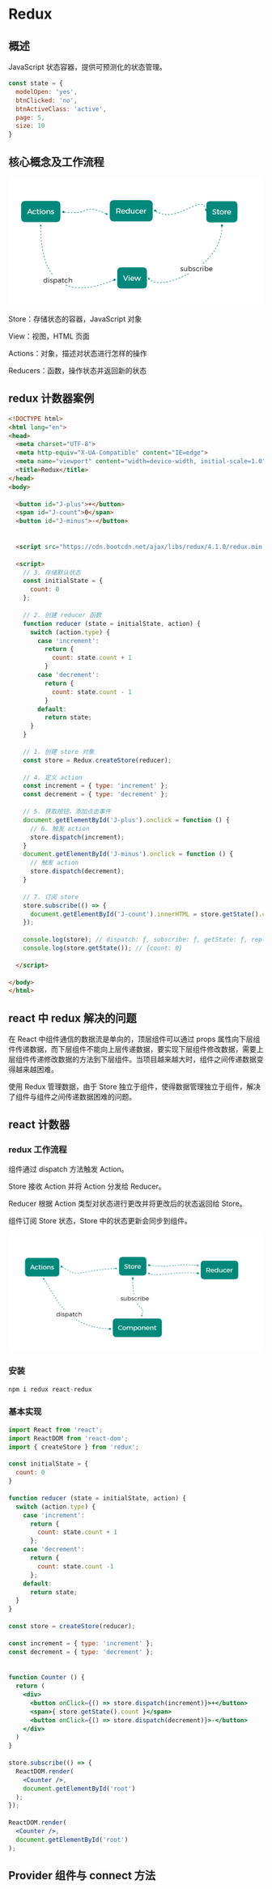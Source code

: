 # Redux

## 概述

JavaScript 状态容器，提供可预测化的状态管理。

```js
const state = {
  modelOpen: 'yes',
  btnClicked: 'no',
  btnActiveClass: 'active',
  page: 5,
  size: 10
}
```

## 核心概念及工作流程

<img src="./images/redux.png" style="zoom: 70%" />


Store：存储状态的容器，JavaScript 对象

View：视图，HTML 页面

Actions：对象，描述对状态进行怎样的操作

Reducers：函数，操作状态并返回新的状态

## redux 计数器案例

```html
<!DOCTYPE html>
<html lang="en">
<head>
  <meta charset="UTF-8">
  <meta http-equiv="X-UA-Compatible" content="IE=edge">
  <meta name="viewport" content="width=device-width, initial-scale=1.0">
  <title>Redux</title>
</head>
<body>

  <button id="J-plus">+</button>
  <span id="J-count">0</span>
  <button id="J-minus">-</button>


  <script src="https://cdn.bootcdn.net/ajax/libs/redux/4.1.0/redux.min.js"></script>

  <script>
    // 3. 存储默认状态
    const initialState = {
      count: 0
    };

    // 2. 创建 reducer 函数
    function reducer (state = initialState, action) {
      switch (action.type) {
        case 'increment':
          return {
            count: state.count + 1
          }
        case 'decrement':
          return {
            count: state.count - 1
          }
        default:
          return state;
      }
    }

    // 1. 创建 store 对象
    const store = Redux.createStore(reducer);
    
    // 4. 定义 action
    const increment = { type: 'increment' };
    const decrement = { type: 'decrement' };

    // 5. 获取按钮，添加点击事件
    document.getElementById('J-plus').onclick = function () {
      // 6. 触发 action
      store.dispatch(increment);
    }
    document.getElementById('J-minus').onclick = function () {
      // 触发 action
      store.dispatch(decrement);
    }

    // 7. 订阅 store
    store.subscribe(() => {
      document.getElementById('J-count').innerHTML = store.getState().count;
    });
    
    console.log(store); // dispatch: ƒ, subscribe: ƒ, getState: ƒ, replaceReducer: ƒ, @@observable: ƒ}
    console.log(store.getState()); // {count: 0}

  </script>
  
</body>
</html>
```

## react 中 redux 解决的问题

在 React 中组件通信的数据流是单向的，顶层组件可以通过 props 属性向下层组件传递数据，而下层组件不能向上层传递数据，要实现下层组件修改数据，需要上层组件传递修改数据的方法到下层组件。当项目越来越大时，组件之间传递数据变得越来越困难。

使用 Redux 管理数据，由于 Store 独立于组件，使得数据管理独立于组件，解决了组件与组件之间传递数据困难的问题。

## react 计数器

### redux 工作流程

组件通过 dispatch 方法触发 Action。

Store 接收 Action 并将 Action 分发给 Reducer。

Reducer 根据 Action 类型对状态进行更改并将更改后的状态返回给 Store。

组件订阅 Store 状态，Store 中的状态更新会同步到组件。

<img src="./images/redux02.png" style="zoom: 70%" />

### 安装

```jsx
npm i redux react-redux
```

### 基本实现

```jsx
import React from 'react';
import ReactDOM from 'react-dom';
import { createStore } from 'redux';

const initialState = {
  count: 0
}

function reducer (state = initialState, action) {
  switch (action.type) {
    case 'increment':
      return {
        count: state.count + 1
      };
    case 'decrement':
      return {
        count: state.count -1
      };
    default:
      return state;
  }
}

const store = createStore(reducer);

const increment = { type: 'increment' };
const decrement = { type: 'decrement' };


function Counter () {
  return (
    <div>
      <button onClick={() => store.dispatch(increment)}>+</button>
      <span>{ store.getState().count }</span>
      <button onClick={() => store.dispatch(decrement)}>-</button>
    </div>
  )
}

store.subscribe(() => {
  ReactDOM.render(
    <Counter />,
    document.getElementById('root')
  );
});

ReactDOM.render(
  <Counter />,
  document.getElementById('root')
);
```

## Provider 组件与 connect 方法


